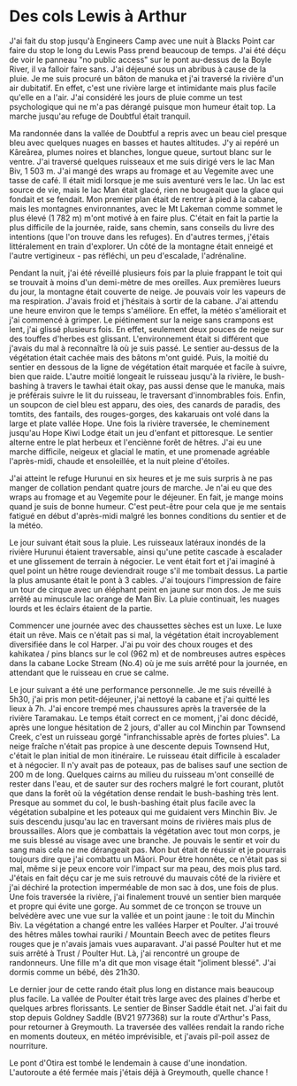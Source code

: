# Des cols Lewis à Arthur

J'ai fait du stop jusqu'à Engineers Camp avec une nuit à Blacks Point car faire du stop le long du Lewis Pass prend beaucoup de temps. J'ai été déçu de voir le panneau "no public access" sur le pont au-dessus de la Boyle River, il va falloir faire sans. J'ai déjeuné sous un abribus à cause de la pluie. Je me suis procuré un bâton de manuka et j'ai traversé la rivière d'un air dubitatif. En effet, c'est une rivière large et intimidante mais plus facile qu'elle en a l'air. J'ai considéré les jours de pluie comme un test psychologique qui ne m'a pas dérangé puisque mon humeur était top. La marche jusqu'au refuge de Doubtful était tranquil.

Ma randonnée dans la vallée de Doubtful a repris avec un beau ciel presque bleu avec quelques nuages en basses et hautes altitudes. J'y ai repéré un Kāreārea, plumes noires et blanches, longue queue, surtout blanc sur le ventre. J'ai traversé quelques ruisseaux et me suis dirigé vers le lac Man Biv, 1 503 m. J'ai mangé des wraps au fromage et au Vegemite avec une tasse de café. Il était midi lorsque je me suis aventuré vers le lac. Un lac est source de vie, mais le lac Man était glacé, rien ne bougeait que la glace qui fondait et se fendait. Mon premier plan était de rentrer à pied à la cabane, mais les montagnes environnantes, avec le Mt Lakeman comme sommet le plus élevé (1 782 m) m'ont motivé à en faire plus. C'était en fait la partie la plus difficile de la journée, raide, sans chemin, sans conseils du livre des intentions (que l'on trouve dans les refuges). En d'autres termes, j'étais littéralement en train d'explorer. Un côté de la montagne était enneigé et l'autre vertigineux - pas réfléchi, un peu d'escalade, l'adrénaline.

Pendant la nuit, j'ai été réveillé plusieurs fois par la pluie frappant le toit qui se trouvait à moins d'un demi-mètre de mes oreilles. Aux premières lueurs du jour, la montagne était couverte de neige. Je pouvais voir les vapeurs de ma respiration. J'avais froid et j'hésitais à sortir de la cabane. J'ai attendu une heure environ que le temps s'améliore. En effet, la météo s'améliorait et j'ai commencé à grimper. Le piétinement sur la neige sans crampons est lent, j'ai glissé plusieurs fois. En effet, seulement deux pouces de neige sur des touffes d'herbes est glissant. L'environnement était si différent que j'avais du mal à reconnaître là où je suis passé. Le sentier au-dessus de la végétation était cachée mais des bâtons m'ont guidé. Puis, la moitié du sentier en dessous de la ligne de végétation était marquée et facile à suivre, bien que raide. L'autre moitié longeait le ruisseau jusqu'à la rivière, le bush-bashing à travers le tawhai était okay, pas aussi dense que le manuka, mais je préférais suivre le lit du ruisseau, le traversant d'innombrables fois. Enfin, un soupcon de ciel bleu est apparu, des oies, des canards de paradis, des tomtits, des fantails, des rouges-gorges, des kakaruais ont volé dans la large et plate vallée Hope. Une fois la rivière traversée, le cheminement jusqu'au Hope Kiwi Lodge était un jeu d'enfant et pittoresque. Le sentier alterne entre le plat herbeux et l'enciènne forêt de hêtres. J'ai eu une marche difficile, neigeux et glacial le matin, et une promenade agréable l'après-midi, chaude et ensoleillée, et la nuit pleine d'étoiles.

J'ai atteint le refuge Hurunui en six heures et je me suis surpris à ne pas manger de collation pendant quatre jours de marche. Je n'ai eu que des wraps au fromage et au Vegemite pour le déjeuner. En fait, je mange moins quand je suis de bonne humeur. C'est peut-être pour cela que je me sentais fatigué en début d'après-midi malgré les bonnes conditions du sentier et de la météo.

Le jour suivant était sous la pluie. Les ruisseaux latéraux inondés de la rivière Hurunui étaient traversable, ainsi qu'une petite cascade à escalader et une glissement de terrain à négocier. Le vent était fort et j'ai imaginé à quel point un hêtre rouge deviendrait rouge s'il me tombait dessus. La partie la plus amusante était le pont à 3 cables. J'ai toujours l'impression de faire un tour de cirque avec un éléphant peint en jaune sur mon dos. Je me suis arrêté au minuscule lac orange de Man Biv. La pluie continuait, les nuages lourds et les éclairs étaient de la partie.

Commencer une journée avec des chaussettes sèches est un luxe. Le luxe était un rêve. Mais ce n'était pas si mal, la végétation était incroyablement diversifiée dans le col Harper. J'ai pu voir des choux rouges et des kahikatea / pins blancs sur le col (962 m) et de nombreuses autres espèces dans la cabane Locke Stream (No.4) où je me suis arrêté pour la journée, en attendant que le ruisseau en crue se calme.

Le jour suivant a été une performance personnelle. Je me suis réveillé à 5h30, j'ai pris mon petit-déjeuner, j'ai nettoyé la cabane et j'ai quitté les lieux à 7h. J'ai encore trempé mes chaussures après la traversée de la rivière Taramakau. Le temps était correct en ce moment, j'ai donc décidé, après une longue hésitation de 2 jours, d'aller au col Minchin par Townsend Creek, c'est un ruisseau gorgé "infranchissable après de fortes pluies". La neige fraîche n'était pas propice à une descente depuis Townsend Hut, c'était le plan initial de mon itinéraire. Le ruisseau était difficile à escalader et à négocier. Il n'y avait pas de poteaux, pas de balises sauf une section de 200 m de long. Quelques cairns au milieu du ruisseau m'ont conseillé de rester dans l'eau, et de sauter sur des rochers malgré le fort courant, plutôt que dans la forêt où la végétation dense rendait le bush-bashing très lent. Presque au sommet du col, le bush-bashing était plus facile avec la végétation subalpine et les poteaux qui me guidaient vers Minchin Biv. Je suis descendu jusqu'au lac en traversant moins de rivières mais plus de broussailles. Alors que je combattais la végétation avec tout mon corps, je me suis blessé au visage avec une branche. Je pouvais le sentir et voir du sang mais cela ne me dérangeait pas. Mon but était de réussir et je pourrais toujours dire que j'ai combattu un Māori. Pour être honnête, ce n'était pas si mal, même si je peux encore voir l'impact sur ma peau, des mois plus tard. J'étais en fait déçu car je me suis retrouvé du mauvais côté de la rivière et j'ai déchiré la protection imperméable de mon sac à dos, une fois de plus. Une fois traversée la rivière, j'ai finalement trouvé un sentier bien marquée et propre qui évite une gorge. Au sommet de ce tronçon se trouve un belvédère avec une vue sur la vallée et un point jaune : le toit du Minchin Biv. La végétation a changé entre les vallées Harper et Poulter. J'ai trouvé des hêtres mâles towhai rauriki / Mountain Beech avec de petites fleurs rouges que je n'avais jamais vues auparavant. J'ai passé Poulter hut et me suis arrêté à Trust / Poulter Hut. Là, j'ai rencontré un groupe de randonneurs. Une fille m'a dit que mon visage était "joliment blessé". J'ai dormis comme un bébé, dès 21h30.

Le dernier jour de cette rando était plus long en distance mais beaucoup plus facile. La vallée de Poulter était très large avec des plaines d'herbe et quelques arbres florissants. Le sentier de Binser Saddle était net. J'ai fait du stop depuis Goldney Saddle (BV21 977368) sur la route d'Arthur's Pass, pour retourner à Greymouth. La traversée des vallées rendait la rando riche en moments douteux, en météo imprévisible, et j'avais pil-poil assez de nourriture.

Le pont d'Otira est tombé le lendemain à cause d'une inondation. L'autoroute a été fermée mais j'étais déjà à Greymouth, quelle chance !

